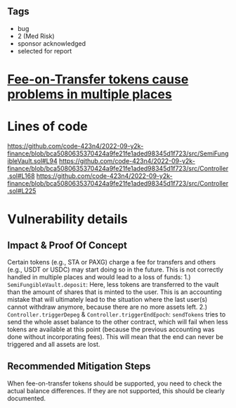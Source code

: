 ## Tags

- bug
- 2 (Med Risk)
- sponsor acknowledged
- selected for report

# [Fee-on-Transfer tokens cause problems in multiple places](https://github.com/code-423n4/2022-09-y2k-finance-findings/issues/221) 

# Lines of code

https://github.com/code-423n4/2022-09-y2k-finance/blob/bca5080635370424a9fe21fe1aded98345d1f723/src/SemiFungibleVault.sol#L94
https://github.com/code-423n4/2022-09-y2k-finance/blob/bca5080635370424a9fe21fe1aded98345d1f723/src/Controller.sol#L168
https://github.com/code-423n4/2022-09-y2k-finance/blob/bca5080635370424a9fe21fe1aded98345d1f723/src/Controller.sol#L225


# Vulnerability details

## Impact & Proof Of Concept
Certain tokens (e.g., STA or PAXG) charge a fee for transfers and others (e.g., USDT or USDC) may start doing so in the future. This is not correctly handled in multiple places and would lead to a loss of funds:
1.) `SemiFungibleVault.deposit`: Here, less tokens are transferred to the vault than the amount of shares that is minted to the user. This is an accounting mistake that will ultimately lead to the situation where the last user(s) cannot withdraw anymore, because there are no more assets left.
2.) `Controller.triggerDepeg` & `Controller.triggerEndEpoch`: `sendTokens` tries to send the whole asset balance to the other contract, which will fail when less tokens are available at this point (because the previous accounting was done without incorporating fees). This will mean that the end can never be triggered and all assets are lost.

## Recommended Mitigation Steps
When fee-on-transfer tokens should be supported, you need to check the actual balance differences. If they are not supported, this should be clearly documented.